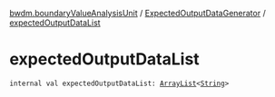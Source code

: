 [bwdm.boundaryValueAnalysisUnit](../index.md) / [ExpectedOutputDataGenerator](index.md) / [expectedOutputDataList](./expected-output-data-list.md)

# expectedOutputDataList

`internal val expectedOutputDataList: `[`ArrayList`](http://docs.oracle.com/javase/6/docs/api/java/util/ArrayList.html)`<`[`String`](https://kotlinlang.org/api/latest/jvm/stdlib/kotlin/-string/index.html)`>`